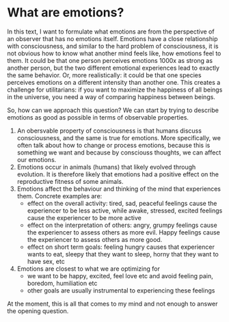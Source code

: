 # What are emotions?

In this text, I want to formulate what emotions are from the perspective of an observer that has no emotions itself.
Emotions have a close relationship with consciousness, and similar to the hard problem of consciousness, it is not obvious how to know what another mind feels like, how emotions feel to them. It could be that one person perceives emotions 1000x as strong as another person, but the two different emotional experiences lead to exactly the same behavior. Or, more realistically: it could be that one species perceives emotions on a different intensity than another one.
This creates a challenge for utilitarians: if you want to maximize the happiness of all beings in the universe, you need a way of comparing happiness between beings.

So, how can we approach this question? We can start by trying to describe emotions as good as possible in terms of observable properties.
1. An obersvable property of consciousness is that humans discuss consciousness, and the same is true for emotions. More specifically, we often talk about how to change or process emotions, because this is something we want and because by consciouss thoughts, we can affect our emotions.
2. Emotions occur in animals (humans) that likely evolved through evolution. It is therefore likely that emotions had a positive effect on the reproductive fitness of some animals.
3. Emotions affect the behaviour and thinking of the mind that experiences them. Concrete examples are:
    - effect on the overall activity: tired, sad, peaceful feelings cause the experiencer to be less active, while awake, stressed, excited feelings cause the experiencer to be more active
    - effect on the interpretation of others: angry, grumpy feelings cause the experiencer to assess others as more evil. Happy feelings cause the experiencer to assess others as more good.
    - effect on short term goals: feeling hungry causes that experiencer wants to eat, sleepy that they want to sleep, horny that they want to have sex, etc
4. Emotions are closest to what we are optimizing for
    - we want to be happy, excited, feel love etc and avoid feeling pain, boredom, humiliation etc
    - other goals are usually instrumental to experiencing these feelings

At the moment, this is all that comes to my mind and not enough to answer the opening question.